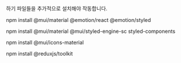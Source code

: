 하기 파일들을 추가적으로 설치해야 작동합니다.

npm install @mui/material @emotion/react @emotion/styled

npm install @mui/material @mui/styled-engine-sc styled-components

npm install @mui/icons-material

npm install @reduxjs/toolkit